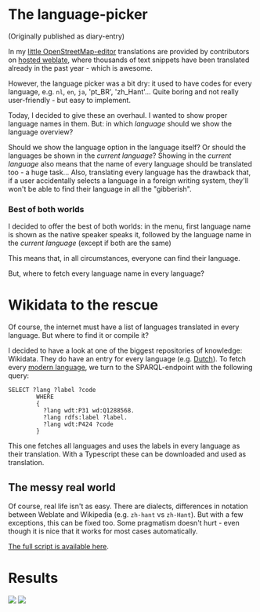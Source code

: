 # The language-picker

(Originally published as diary-entry)


In my [little OpenStreetMap-editor](https://mapcomplete.org) translations are provided by contributors on [hosted weblate](https://hosted.weblate.org/projects/mapcomplete/), where thousands of text snippets have been translated already in the past year - which is awesome. 

However, the language picker was a bit dry: it used to have codes for every language, e.g. `nl`, `en`, `ja`, 'pt_BR', 'zh_Hant'... Quite boring and not really user-friendly - but easy to implement.

Today, I decided to give these an overhaul. I wanted to show proper language names in them. But: in which _language_ should we show the language overview?

Should we show the language option in the language itself? Or should the languages be shown in the _current language_? Showing in the _current language_ also means that the name of every language should be translated too - a huge task... Also, translating every language has the drawback that, if a user accidentally selects a language in a foreign writing system, they'll won't be able to find their language in all the "gibberish".

### Best of both worlds

I decided to offer the best of both worlds: in the menu, first language name is shown as the native speaker speaks it, followed by the language name in the _current language_ (except if both are the same)

This means that, in all circumstances, everyone can find their language.

But, where to fetch every language name in every language?

# Wikidata to the rescue

Of course, the internet must have a list of languages translated in every language. But where to find it or compile it?

I decided to have a look at one of the biggest repositories of knowledge: Wikidata. They do have an entry for every language (e.g. [Dutch](https://www.wikidata.org/wiki/Q7411)). To fetch every [modern language](https://www.wikidata.org/wiki/Q1288568), we turn to the SPARQL-endpoint with the following query:

``` sparql
SELECT ?lang ?label ?code
        WHERE
        {
          ?lang wdt:P31 wd:Q1288568.
          ?lang rdfs:label ?label.
          ?lang wdt:P424 ?code
        } 
```

This one fetches all languages and uses the labels in every language as their translation. With a Typescript these can be downloaded and used as translation.

## The messy real world

Of course, real life isn't as easy. There are dialects, differences in notation between Weblate and Wikipedia (e.g. `zh-hant` vs `zh-Hant`). But with a few exceptions, this can be fixed too. Some pragmatism doesn't hurt - even though it is nice that it works for most cases automatically.

[The full script is available here](https://github.com/pietervdvn/MapComplete/blob/develop/scripts/fetchLanguages.ts). 

# Results

![](./Language-picker-english.png)
![](./Language-picker-Chinese.png)
